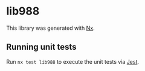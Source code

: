 # lib988

This library was generated with [Nx](https://nx.dev).

## Running unit tests

Run `nx test lib988` to execute the unit tests via [Jest](https://jestjs.io).
